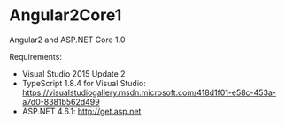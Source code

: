 # Angular2Core1
Angular2 and ASP.NET Core 1.0

Requirements:

- Visual Studio 2015 Update 2
- TypeScript 1.8.4 for Visual Studio: https://visualstudiogallery.msdn.microsoft.com/418d1f01-e58c-453a-a7d0-8381b562d499
- ASP.NET 4.6.1: http://get.asp.net
